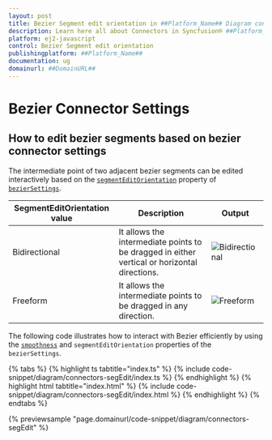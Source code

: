 ```yaml
---
layout: post
title: Bezier Segment edit orientation in ##Platform_Name## Diagram control | Syncfusion®
description: Learn here all about Connectors in Syncfusion® ##Platform_Name## Diagram control of Syncfusion Essential® JS 2 and more.
platform: ej2-javascript
control: Bezier Segment edit orientation
publishingplatform: ##Platform_Name##
documentation: ug
domainurl: ##DomainURL##
---
```

# Bezier Connector Settings

## How to edit bezier segments based on bezier connector settings

The intermediate point of two adjacent bezier segments can be edited interactively based on the [`segmentEditOrientation`](../api/diagram/bezierSegmentEditOrientation/) property of [`bezierSettings`](../api/diagram/bezierSettingsModel/).

| SegmentEditOrientation value | Description | Output |
|-------- | -------- | -------- |
| Bidirectional |It allows the intermediate points to be dragged in either vertical or horizontal directions. | ![Bidirectional](../../../images//bez-bidirectional.gif) |
| Freeform | It allows the intermediate points to be dragged in any direction. | ![Freeform](../../../images//bez-freeform.gif) |

The following code illustrates how to interact with Bezier efficiently by using the [`smoothness`](../api/diagram/bezierSmoothness/) and `segmentEditOrientation` properties of the `bezierSettings`.

{% tabs %}
{% highlight ts tabtitle="index.ts" %}
{% include code-snippet/diagram/connectors-segEdit/index.ts %}
{% endhighlight %}
{% highlight html tabtitle="index.html" %}
{% include code-snippet/diagram/connectors-segEdit/index.html %}
{% endhighlight %}
{% endtabs %}
        
{% previewsample "page.domainurl/code-snippet/diagram/connectors-segEdit" %}